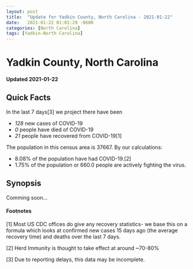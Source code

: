 ```yaml
---
layout: post
title:  "Update for Yadkin County, North Carolina - 2021-01-22"
date:   2021-01-22 01:01:29 -0600
categories: [North Carolina]
tags: [Yadkin-North Carolina]
---
```


# Yadkin County, North Carolina
#### Updated 2021-01-22

## Quick Facts

In the last 7 days[3] we project there have been
- *128* new cases of COVID-19
- *0* people have died of COVID-19
- *21* people have recovered from COVID-19[1]

The population in this census area is 37667. By our calculations:
- 8.08% of the population have had COVID-19.[2]
- 1.75% of the population or 660.0 people are actively fighting the virus.

## Synopsis

Comming soon...


#### Footnotes

[1] Most US CDC offices do give any recovery statistics- we base this on a formula which looks at confirmed new cases
15 days ago (the average recovery time) and deaths over the last 7 days.

[2] Herd Immunity is thought to take effect at around ~70-80%

[3] Due to reporting delays, this data may be incomplete.
 
    